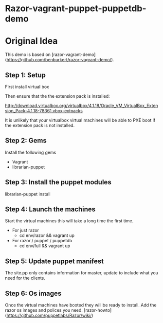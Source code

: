 Razor-vagrant-puppet-puppetdb-demo
==================================

# Original Idea

This demo is based on [razor-vagrant-demo] (https://github.com/benburkert/razor-vagrant-demo/).

## Step 1: Setup
First install virtual box

Then ensure that the the extension pack is installed:

 http://download.virtualbox.org/virtualbox/4.1.18/Oracle_VM_VirtualBox_Extension_Pack-4.1.18-78361.vbox-extpacks

It is unlikely that your virtualbox virtual machines will be able to PXE boot if the
extension pack is not installed.

## Step 2: Gems
Install the following gems

* Vagrant
* librarian-puppet

## Step 3: Install the puppet modules
librarian-puppet install

## Step 4: Launch the machines
Start the virtual machines this will take a long time the first time.

* For just razor
  * cd env/razor && vagrant up
* For razor / puppet / puppetdb
  * cd env/full && vagrant up

## Step 5: Update puppet manifest
The site.pp only contains information for master, update to include what you need for the clients.

## Step 6: Os images
Once the virtual machines have booted they will be ready to install. Add the razor os images and polices you need.
[razor-howto] (https://github.com/puppetlabs/Razor/wiki/)

